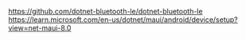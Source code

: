 ﻿https://github.com/dotnet-bluetooth-le/dotnet-bluetooth-le
https://learn.microsoft.com/en-us/dotnet/maui/android/device/setup?view=net-maui-8.0

